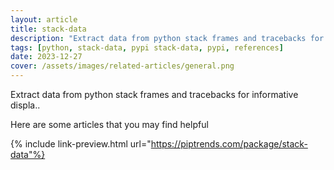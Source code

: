 ```yaml
---
layout: article
title: stack-data
description: "Extract data from python stack frames and tracebacks for informative displa.."
tags: [python, stack-data, pypi stack-data, pypi, references]
date: 2023-12-27
cover: /assets/images/related-articles/general.png
---
```


Extract data from python stack frames and tracebacks for informative displa..

Here are some articles that you may find helpful

{% include link-preview.html url="https://piptrends.com/package/stack-data"%}